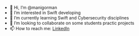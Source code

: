 - 👋 Hi, I’m @manigorman
- 👀 I’m interested in Swift developing
- 🌱 I’m currently learning Swift and Cybersecurity disciplines
- 💞️ I’m looking to collaborate on some students practic projects
- 📫 How to reach me: [LinkedIn](https://www.linkedin.com/in/manigorman/)

<!---
manigorman/manigorman is a ✨ special ✨ repository because its `README.md` (this file) appears on your GitHub profile.
You can click the Preview link to take a look at your changes.
--->
